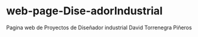 # web-page-Dise-adorIndustrial
Pagina web de Proyectos de Diseñador industrial David Torrenegra Piñeros
